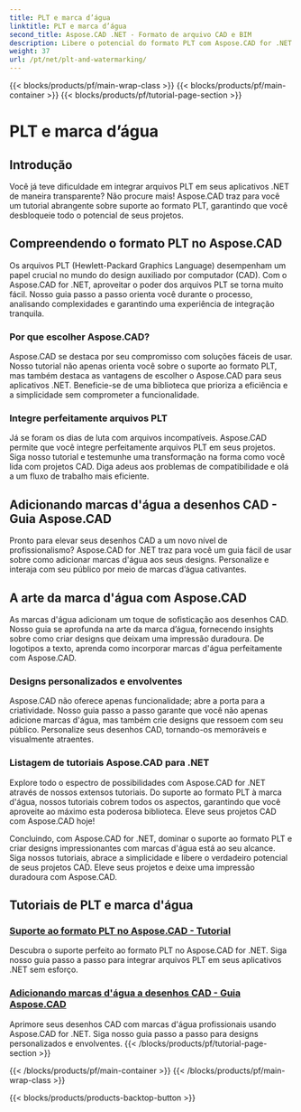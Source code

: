 ```yaml
---
title: PLT e marca d’água
linktitle: PLT e marca d’água
second_title: Aspose.CAD .NET - Formato de arquivo CAD e BIM
description: Libere o potencial do formato PLT com Aspose.CAD for .NET. Integre facilmente arquivos PLT em seus aplicativos com nossos tutoriais passo a passo.
weight: 37
url: /pt/net/plt-and-watermarking/
---
```


{{< blocks/products/pf/main-wrap-class >}}
{{< blocks/products/pf/main-container >}}
{{< blocks/products/pf/tutorial-page-section >}}

# PLT e marca d’água


## Introdução

Você já teve dificuldade em integrar arquivos PLT em seus aplicativos .NET de maneira transparente? Não procure mais! Aspose.CAD traz para você um tutorial abrangente sobre suporte ao formato PLT, garantindo que você desbloqueie todo o potencial de seus projetos.

## Compreendendo o formato PLT no Aspose.CAD

Os arquivos PLT (Hewlett-Packard Graphics Language) desempenham um papel crucial no mundo do design auxiliado por computador (CAD). Com o Aspose.CAD for .NET, aproveitar o poder dos arquivos PLT se torna muito fácil. Nosso guia passo a passo orienta você durante o processo, analisando complexidades e garantindo uma experiência de integração tranquila.

### Por que escolher Aspose.CAD?

Aspose.CAD se destaca por seu compromisso com soluções fáceis de usar. Nosso tutorial não apenas orienta você sobre o suporte ao formato PLT, mas também destaca as vantagens de escolher o Aspose.CAD para seus aplicativos .NET. Beneficie-se de uma biblioteca que prioriza a eficiência e a simplicidade sem comprometer a funcionalidade.

### Integre perfeitamente arquivos PLT

Já se foram os dias de luta com arquivos incompatíveis. Aspose.CAD permite que você integre perfeitamente arquivos PLT em seus projetos. Siga nosso tutorial e testemunhe uma transformação na forma como você lida com projetos CAD. Diga adeus aos problemas de compatibilidade e olá a um fluxo de trabalho mais eficiente.

## Adicionando marcas d'água a desenhos CAD - Guia Aspose.CAD

Pronto para elevar seus desenhos CAD a um novo nível de profissionalismo? Aspose.CAD for .NET traz para você um guia fácil de usar sobre como adicionar marcas d'água aos seus designs. Personalize e interaja com seu público por meio de marcas d’água cativantes.

## A arte da marca d'água com Aspose.CAD

As marcas d'água adicionam um toque de sofisticação aos desenhos CAD. Nosso guia se aprofunda na arte da marca d’água, fornecendo insights sobre como criar designs que deixam uma impressão duradoura. De logotipos a texto, aprenda como incorporar marcas d'água perfeitamente com Aspose.CAD.

### Designs personalizados e envolventes

Aspose.CAD não oferece apenas funcionalidade; abre a porta para a criatividade. Nosso guia passo a passo garante que você não apenas adicione marcas d'água, mas também crie designs que ressoem com seu público. Personalize seus desenhos CAD, tornando-os memoráveis e visualmente atraentes.

### Listagem de tutoriais Aspose.CAD para .NET

Explore todo o espectro de possibilidades com Aspose.CAD for .NET através de nossos extensos tutoriais. Do suporte ao formato PLT à marca d'água, nossos tutoriais cobrem todos os aspectos, garantindo que você aproveite ao máximo esta poderosa biblioteca. Eleve seus projetos CAD com Aspose.CAD hoje!

Concluindo, com Aspose.CAD for .NET, dominar o suporte ao formato PLT e criar designs impressionantes com marcas d'água está ao seu alcance. Siga nossos tutoriais, abrace a simplicidade e libere o verdadeiro potencial de seus projetos CAD. Eleve seus projetos e deixe uma impressão duradoura com Aspose.CAD.
## Tutoriais de PLT e marca d'água
### [Suporte ao formato PLT no Aspose.CAD - Tutorial](./plt-format-support-in-aspose-cad/)
Descubra o suporte perfeito ao formato PLT no Aspose.CAD for .NET. Siga nosso guia passo a passo para integrar arquivos PLT em seus aplicativos .NET sem esforço.
### [Adicionando marcas d'água a desenhos CAD - Guia Aspose.CAD](./adding-watermarks-to-cad-drawings/)
Aprimore seus desenhos CAD com marcas d'água profissionais usando Aspose.CAD for .NET. Siga nosso guia passo a passo para designs personalizados e envolventes.
{{< /blocks/products/pf/tutorial-page-section >}}

{{< /blocks/products/pf/main-container >}}
{{< /blocks/products/pf/main-wrap-class >}}

{{< blocks/products/products-backtop-button >}}
